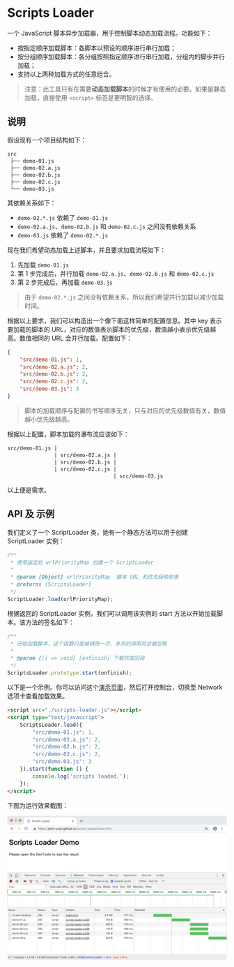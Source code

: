 # Scripts Loader

一个 JavaScript 脚本异步加载器，用于控制脚本动态加载流程。功能如下：

* 按指定顺序加载脚本：各脚本以预设的顺序进行串行加载；
* 按分组顺序加载脚本：各分组按照指定顺序进行串行加载，分组内的脚步并行加载；
* 支持以上两种加载方式的任意组合。

> 注意：此工具只有在需要**动态加载脚本**的时候才有使用的必要。如果是静态加载，直接使用 `<script>` 标签是更明智的选择。

## 说明

假设现有一个项目结构如下：

````text
src
 ├── demo-01.js
 ├── demo-02.a.js
 ├── demo-02.b.js
 ├── demo-02.c.js
 └── demo-03.js
````

其依赖关系如下：

* `demo-02.*.js` 依赖了 `demo-01.js`
* `demo-02.a.js`、`demo-02.b.js` 和 `demo-02.c.js` 之间没有依赖关系
* `demo-03.js` 依赖了 `demo-02.*.js`

现在我们希望动态加载上述脚本，并且要求加载流程如下：

1. 先加载 `demo-01.js`
2. 第 1 步完成后，并行加载 `demo-02.a.js`、`demo-02.b.js` 和 `demo-02.c.js`
3. 第 2 步完成后，再加载 `demo-03.js`

> 由于 `demo-02.*.js` 之间没有依赖关系，所以我们希望并行加载以减少加载时间。

根据以上要求，我们可以构造出一个像下面这样简单的配置信息。其中 key 表示要加载的脚本的 URL，对应的数值表示脚本的优先级，数值越小表示优先级越高。数值相同的 URL 会并行加载。配置如下：

```json
{
    "src/demo-01.js": 1,
    "src/demo-02.a.js": 2,
    "src/demo-02.b.js": 2,
    "src/demo-02.c.js": 2,
    "src/demo-03.js": 3
}
```

> 脚本的加载顺序与配置的书写顺序无关，只与对应的优先级数值有关，数值越小优先级越高。

根据以上配置，脚本加载的瀑布流应该如下：

```text
src/demo-01.js |
               | src/demo-02.a.js |
               | src/demo-02.b.js |
               | src/demo-02.c.js |
                                  | src/demo-03.js
```

以上便是需求。

## API 及 示例

我们定义了一个 ScriptLoader 类，她有一个静态方法可以用于创建 ScriptLoader 实例：

```js
/**
 * 使用指定的 urlPriorityMap 创建一个 ScriptLoader
 *
 * @param {Object} urlPriorityMap  脚本 URL 和优先级映射表
 * @returns {ScriptsLoader}
 */
ScriptLoader.load(urlPriorityMap);
```

根据返回的 ScriptLoader 实例，我们可以调用该实例的 start 方法以开始加载脚本。该方法的签名如下：

```js
/**
 * 开始加载脚本，这个函数只能被调用一次，多余的调用将会被忽略
 *
 * @param {() => void} [onfinish] 下载完成回调
 */
ScriptsLoader.prototype.start(onfinish);
```

以下是一个示例。你可以访问这个[演示页面](https://john-yuan.github.io/scripts-loader/index.html "演示页面")，然后打开控制台，切换至 Network 选项卡查看加载效果。

```html
<script src="./scripts-loader.js"></script>
<script type="text/javascript">
    ScriptsLoader.load({
        "src/demo-01.js": 1,
        "src/demo-02.a.js": 2,
        "src/demo-02.b.js": 2,
        "src/demo-02.c.js": 2,
        "src/demo-03.js": 3
    }).start(function () {
        console.log('scripts loaded.');
    });
</script>
```

下图为运行效果截图：

![脚本加载瀑布流](./screenshot/waterfall.jpg)
